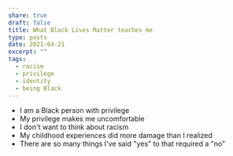 ```yaml
---
share: true
draft: false
title: What Black Lives Matter teaches me
type: posts
date: 2021-04-21
excerpt: ""
tags:
  - racism
  - privilege
  - identity
  - being Black
---
```


- I am a Black person with privilege
- My privilege makes me uncomfortable
- I don't want to think about racism
- My childhood experiences did more damage than I realized
- There are so many things I've said "yes" to that required a "no"
